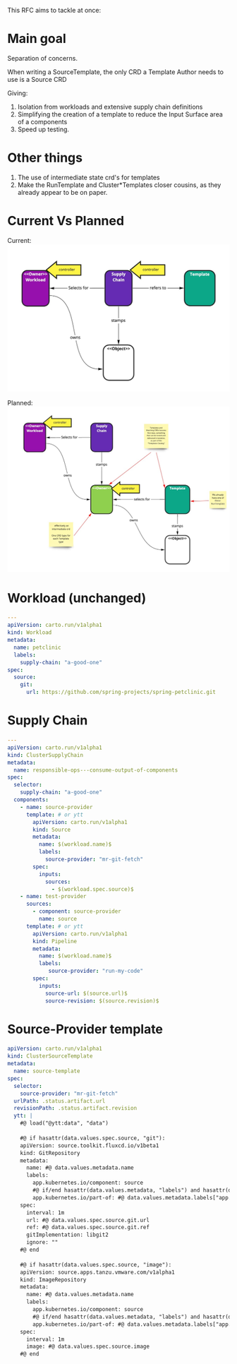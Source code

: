This RFC aims to tackle at once:


# Main goal
Separation of concerns.

When writing a SourceTemplate, the only CRD a Template Author needs to use is a Source CRD

Giving:
1. Isolation from workloads and extensive supply chain definitions
1. Simplifying the creation of a template to reduce the Input Surface area of a components
1. Speed up testing.

# Other things

1. The use of intermediate state crd's for templates
1. Make the RunTemplate and Cluster*Templates closer cousins, as they already appear to be on paper.

# Current Vs Planned
Current:
![Current](./rfc-0011/now.jpg "Current design")

Planned:
![Current](./rfc-0011/planned.jpg "Planned changes in design")

# Workload (unchanged)
```yaml
---
apiVersion: carto.run/v1alpha1
kind: Workload
metadata:
  name: petclinic
  labels:
    supply-chain: "a-good-one"
spec:
  source:
    git:
      url: https://github.com/spring-projects/spring-petclinic.git
```

# Supply Chain
```yaml
---
apiVersion: carto.run/v1alpha1
kind: ClusterSupplyChain
metadata:
  name: responsible-ops---consume-output-of-components
spec:
  selector:
    supply-chain: "a-good-one"
  components:
    - name: source-provider
      template: # or ytt
        apiVersion: carto.run/v1alpha1
        kind: Source
        metadata:
          name: $(workload.name)$
          labels:
            source-provider: "mr-git-fetch"
        spec:
          inputs:
            sources: 
              - $(workload.spec.source)$
    - name: test-provider
      sources:
        - component: source-provider
          name: source
      template: # or ytt
        apiVersion: carto.run/v1alpha1
        kind: Pipeline
        metadata:
          name: $(workload.name)$
          labels:
             source-provider: "run-my-code"
        spec:
          inputs:
            source-url: $(source.url)$
            source-revision: $(source.revision)$
```


# Source-Provider template
```yaml
apiVersion: carto.run/v1alpha1
kind: ClusterSourceTemplate
metadata:
  name: source-template
spec:
  selector:
    source-provider: "mr-git-fetch"
  urlPath: .status.artifact.url
  revisionPath: .status.artifact.revision
  ytt: |
    #@ load("@ytt:data", "data")

    #@ if hasattr(data.values.spec.source, "git"):
    apiVersion: source.toolkit.fluxcd.io/v1beta1
    kind: GitRepository
    metadata:
      name: #@ data.values.metadata.name
      labels:
        app.kubernetes.io/component: source
        #@ if/end hasattr(data.values.metadata, "labels") and hasattr(data.values.metadata.labels, "app.kubernetes.io/part-of"):
        app.kubernetes.io/part-of: #@ data.values.metadata.labels["app.kubernetes.io/part-of"]
    spec:
      interval: 1m
      url: #@ data.values.spec.source.git.url
      ref: #@ data.values.spec.source.git.ref
      gitImplementation: libgit2
      ignore: ""
    #@ end

    #@ if hasattr(data.values.spec.source, "image"):
    apiVersion: source.apps.tanzu.vmware.com/v1alpha1
    kind: ImageRepository
    metadata:
      name: #@ data.values.metadata.name
      labels:
        app.kubernetes.io/component: source
        #@ if/end hasattr(data.values.metadata, "labels") and hasattr(data.values.metadata.labels, "app.kubernetes.io/part-of"):
        app.kubernetes.io/part-of: #@ data.values.metadata.labels["app.kubernetes.io/part-of"]
    spec:
      interval: 1m
      image: #@ data.values.spec.source.image
    #@ end

```
